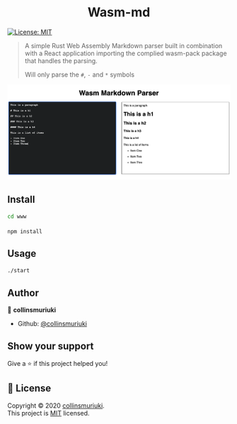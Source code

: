 <h1 align="center">Wasm-md</h1>
<p>
  <a href="LICENSE" target="_blank">
    <img alt="License: MIT" src="https://img.shields.io/badge/License-MIT-yellow.svg" />
  </a>
</p>

> A simple Rust Web Assembly Markdown parser built in combination with a React application importing the complied wasm-pack package that handles the parsing.
>
> Will only parse the `#`, `-` and `*` symbols

<div align="center">
  <img src="./img.png" alt="preview">
</div>

## Install

```sh
cd www

npm install
```

## Usage

```sh
./start
```

## Author

👤 **collinsmuriuki**

* Github: [@collinsmuriuki](https://github.com/collinsmuriuki)

## Show your support

Give a ⭐️ if this project helped you!

## 📝 License

Copyright © 2020 [collinsmuriuki](https://github.com/collinsmuriuki).<br />
This project is [MIT](LICENSE) licensed.